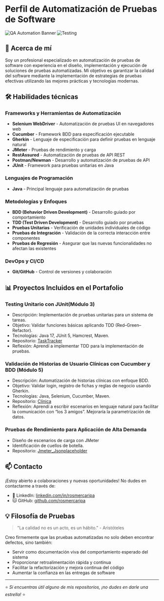 # Perfil de Automatización de Pruebas de Software

![QA Automation Banner](https://img.shields.io/badge/QA-Automation-blue)
![Testing](https://img.shields.io/badge/Testing-Expert-green)

## 👋 Acerca de mí

Soy un profesional especializado en automatización de pruebas de software con experiencia en el diseño, implementación y ejecución de soluciones de pruebas automatizadas. Mi objetivo es garantizar la calidad del software mediante la implementación de estrategias de pruebas efectivas utilizando las mejores prácticas y tecnologías modernas.

## 🛠️ Habilidades técnicas

### Frameworks y Herramientas de Automatización
- **Selenium WebDriver** - Automatización de pruebas UI en navegadores web
- **Cucumber** - Framework BDD para especificación ejecutable
- **Gherkin** - Lenguaje de especificación para definir pruebas en lenguaje natural
- **JMeter** - Pruebas de rendimiento y carga
- **RestAssured** - Automatización de pruebas de API REST
- **Postman/Newman** - Desarrollo y automatización de pruebas de API
- **JUnit** - Framework para pruebas unitarias en Java

### Lenguajes de Programación
- **Java** - Principal lenguaje para automatización de pruebas

### Metodologías y Enfoques
- **BDD (Behavior Driven Development)** - Desarrollo guiado por comportamiento
- **TDD (Test Driven Development)** - Desarrollo guiado por pruebas
- **Pruebas Unitarias** - Verificación de unidades individuales de código
- **Pruebas de Integración** - Validación de la correcta interacción entre componentes
- **Pruebas de Regresión** - Asegurar que las nuevas funcionalidades no afectan las existentes

### DevOps y CI/CD
- **Git/GitHub** - Control de versiones y colaboración

## 📊 Proyectos Incluidos en el Portafolio

### Testing Unitario con JUnit(Módulo 3)
- Descripción: Implementación de pruebas unitarias para un sistema de tareas.
- Objetivo: Validar funciones básicas aplicando TDD (Red–Green–Refactor).
- Tecnologías: Java 17, JUnit 5, Hamcrest, Maven.
- Repositorio: [TaskTracker](https://github.com/rosmercaripa/TaskTracker_Bootcamp.git) 
- Reflexión: Aprendí a implementar TDD para la implementación de pruebas.

### Validación de Historias de Usuario Clínicas con Cucumber y BDD (Módulo 5)
- Descripción: Automatización de historias clínicas con enfoque BDD.
- Objetivo: Validar login, registro de fichas y reglas de negocio usando Gherkin.
- Tecnologías: Java, Selenium, Cucumber, Maven.
- Repositorio: [Clínica](https://github.com/rosmercaripa/Clinica_BDD_Bootcamp.git) 
- Reflexión: Aprendí a escribir escenarios en lenguaje natural para facilitar la comunicación con “los 3 amigos”. Mejoraría la parametrización de datos.

### Pruebas de Rendimiento para Aplicación de Alta Demanda
- Diseño de escenarios de carga con JMeter
- Identificación de cuellos de botella.
- Repositorio: [Jmeter_Jsonplaceholder](https://github.com/rosmercaripa/Jmeter_jsonplaceholder_pruebas_bootcamp.git)


## 📫 Contacto

¡Estoy abierto a colaboraciones y nuevas oportunidades! No dudes en contactarme a través de:

- 💼 LinkedIn: [linkedin.com/in/rosmercaripa](https://www.linkedin.com/in/rosmer-caripa-641548102)
- 🐱 GitHub: [github.com/rosmercaripa](https://github.com/rosmercaripa)

## 💡 Filosofía de Pruebas

> "La calidad no es un acto, es un hábito." - Aristóteles

Creo firmemente que las pruebas automatizadas no solo deben encontrar defectos, sino también:
- Servir como documentación viva del comportamiento esperado del sistema
- Proporcionar retroalimentación rápida y continua
- Facilitar la refactorización y mejora continua del código
- Aumentar la confianza en las entregas de software

---

⭐️ *Si encuentras útil alguno de mis repositorios, ¡no dudes en darle una estrella!* ⭐️
